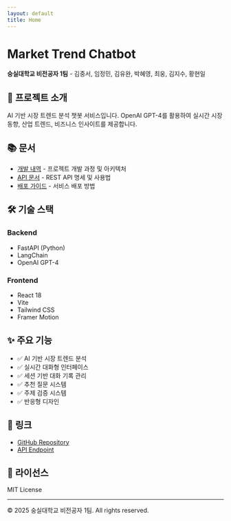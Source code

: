 ```yaml
---
layout: default
title: Home
---
```


# Market Trend Chatbot

**숭실대학교 비전공자 1팀** - 김중서, 임정민, 김유완, 박혜영, 최웅, 김지수, 황현일

## 🚀 프로젝트 소개

AI 기반 시장 트렌드 분석 챗봇 서비스입니다. OpenAI GPT-4를 활용하여 실시간 시장 동향, 산업 트렌드, 비즈니스 인사이트를 제공합니다.

## 📚 문서

- [개발 내역](./docs/DEVELOPMENT.html) - 프로젝트 개발 과정 및 아키텍처
- [API 문서](./docs/API.html) - REST API 명세 및 사용법
- [배포 가이드](./docs/DEPLOYMENT.html) - 서비스 배포 방법

## 🛠 기술 스택

### Backend
- FastAPI (Python)
- LangChain
- OpenAI GPT-4

### Frontend  
- React 18
- Vite
- Tailwind CSS
- Framer Motion

## ✨ 주요 기능

- ✅ AI 기반 시장 트렌드 분석
- ✅ 실시간 대화형 인터페이스
- ✅ 세션 기반 대화 기록 관리
- ✅ 추천 질문 시스템
- ✅ 주제 검증 시스템
- ✅ 반응형 디자인

## 🔗 링크

- [GitHub Repository](https://github.com/aebonlee/llm_01)
- [API Endpoint](https://llm-01.onrender.com)

## 📄 라이선스

MIT License

---

© 2025 숭실대학교 비전공자 1팀. All rights reserved.